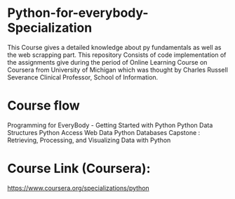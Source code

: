 # Python-for-everybody-Specialization
This Course gives a detailed knowledge about py fundamentals as well as the web scrapping part. This repository Consists of code implementation of the assignments give during the period of Online Learning Course on Coursera from University of Michigan which was thought by Charles Russell Severance Clinical Professor, School of Information.
# Course flow
Programming for EveryBody - Getting Started with Python
Python Data Structures
Python Access Web Data
Python Databases
Capstone : Retrieving, Processing, and Visualizing Data with Python
# Course Link (Coursera): 
https://www.coursera.org/specializations/python

